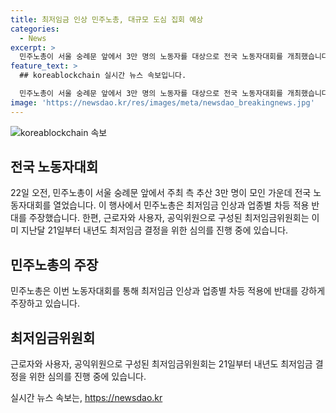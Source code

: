 ```yaml
---
title: 최저임금 인상 민주노총, 대규모 도심 집회 예상
categories:
  - News
excerpt: >
  민주노총이 서울 숭례문 앞에서 3만 명의 노동자를 대상으로 전국 노동자대회를 개최했습니다. 최저임금 인상과 업종별 차등 적용에 반대하는 민주노총은 관련된 이슈에 주목받고 있습니다. 최저임금위원회는 내년도 최저임금 결정을 위한 심의를 진행 중이며, 이에 대한 관심이 높아지고 있습니다.
feature_text: >
  ## koreablockchain 실시간 뉴스 속보입니다.

  민주노총이 서울 숭례문 앞에서 3만 명의 노동자를 대상으로 전국 노동자대회를 개최했습니다. 최저임금 인상과 업종별 차등 적용에 반대하는 민주노총은 관련된 이슈에 주목받고 있습니다. 최저임금위원회는 내년도 최저임금 결정을 위한 심의를 진행 중이며, 이에 대한 관심이 높아지고 있습니다.
image: 'https://newsdao.kr/res/images/meta/newsdao_breakingnews.jpg'
---
```


<p><img src="https://newsdao.kr/res/images/meta/newsdao_breakingnews.jpg" alt="koreablockchain 속보" /></p>

<h2 data-ke-size="size26">전국 노동자대회</h2>

<p data-ke-size="size16">22일 오전, 민주노총이 서울 숭례문 앞에서 주최 측 추산 3만 명이 모인 가운데 전국 노동자대회를 열었습니다. 이 행사에서 민주노총은 최저임금 인상과 업종별 차등 적용 반대를 주장했습니다. 한편, 근로자와 사용자, 공익위원으로 구성된 최저임금위원회는 이미 지난달 21일부터 내년도 최저임금 결정을 위한 심의를 진행 중에 있습니다.</p>

<h2 data-ke-size="size26">민주노총의 주장</h2>

<p data-ke-size="size16">민주노총은 이번 노동자대회를 통해 최저임금 인상과 업종별 차등 적용에 반대를 강하게 주장하고 있습니다.</p>

<h2 data-ke-size="size26">최저임금위원회</h2>

<p data-ke-size="size16">근로자와 사용자, 공익위원으로 구성된 최저임금위원회는 21일부터 내년도 최저임금 결정을 위한 심의를 진행 중에 있습니다.</p>
실시간 뉴스 속보는, <a href="https://newsdao.kr" rel="dofollow">https://newsdao.kr</a>


